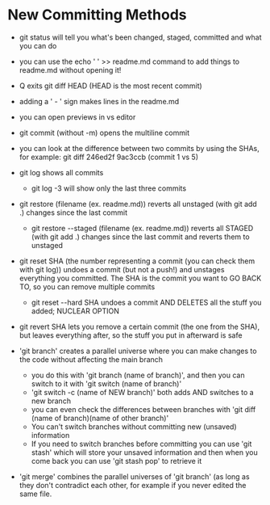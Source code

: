 # New Committing Methods
- git status will tell you what's been changed, staged, committed and what you can do

- you can use the echo ' ' >> readme.md command to add things to readme.md without opening it!

- Q exits git diff HEAD (HEAD is the most recent commit)

- adding a ' - ' sign makes lines in the readme.md

- you can open previews in vs editor

- git commit (without -m) opens the multiline commit

- you can look at the difference between two commits by using the SHAs, for example: git diff 246ed2f 9ac3ccb (commit 1 vs 5)

- git log shows all commits
    - git log -3 will show only the last three commits

- git restore (filename (ex. readme.md)) reverts all unstaged (with git add .) changes since the last commit
    - git restore --staged (filename (ex. readme.md)) reverts all STAGED (with git add .) changes since the last commit and reverts them to unstaged

- git reset SHA (the number representing a commit (you can check them with git log)) undoes a commit (but not a push!) and unstages everything you committed. The SHA is the commit you want to GO BACK TO, so you can remove multiple commits
    - git reset --hard SHA undoes a commit AND DELETES all the stuff you added; NUCLEAR OPTION

- git revert SHA lets you remove a certain commit (the one from the SHA), but leaves everything after, so the stuff you put in afterward is safe

- 'git branch' creates a parallel universe where you can make changes to the code without affecting the main branch
    - you do this with 'git branch (name of branch)', and then you can switch to it with 'git switch (name of branch)'
    - 'git switch -c (name of NEW branch)' both adds AND switches to a new branch
    - you can even check the differences between branches with 'git diff (name of branch)(name of other branch)'
    - You can't switch branches without committing new (unsaved) information
    - If you need to switch branches before committing you can use 'git stash' which will store your unsaved information and then when you come back you can use 'git stash pop' to retrieve it

- 'git merge' combines the parallel universes of 'git branch' (as long as they don't contradict each other, for example if you never edited the same file.